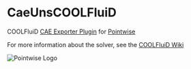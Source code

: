 # CaeUnsCOOLFluiD
COOLFluiD [CAE Exporter Plugin][2] for [Pointwise][1]

For more information about the solver, see the [COOLFluiD Wiki][3]

![Pointwise Logo][pwLogo]

[1]: https://pointwise.com
[2]: https://pointwise.com/plugins
[3]: https://github.com/andrealani/COOLFluiD/wiki
[pwLogo]: https://pointwise.com/plugins/html/logo_pwrel_bw_256px.png
